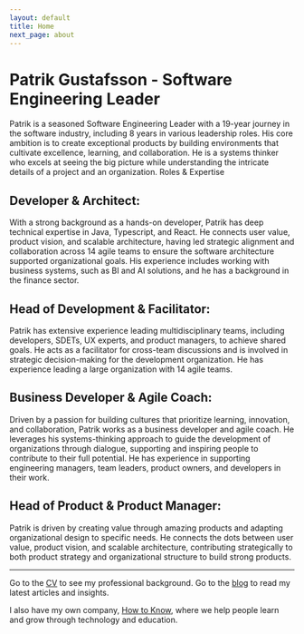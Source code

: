 ```yaml
---
layout: default
title: Home
next_page: about
---
```


# Patrik Gustafsson - Software Engineering Leader

Patrik is a seasoned Software Engineering Leader with a 19-year journey in the software industry, including 8 years in various leadership roles. His core ambition is to create exceptional products by building environments that cultivate excellence, learning, and collaboration. He is a systems thinker who excels at seeing the big picture while understanding the intricate details of a project and an organization.
Roles & Expertise

## Developer & Architect:
With a strong background as a hands-on developer, Patrik has deep technical expertise in Java, Typescript, and React. He connects user value, product vision, and scalable architecture, having led strategic alignment and collaboration across 14 agile teams to ensure the software architecture supported organizational goals. His experience includes working with business systems, such as BI and AI solutions, and he has a background in the finance sector.

## Head of Development & Facilitator:
Patrik has extensive experience leading multidisciplinary teams, including developers, SDETs, UX experts, and product managers, to achieve shared goals. He acts as a facilitator for cross-team discussions and is involved in strategic decision-making for the development organization. He has experience leading a large organization with 14 agile teams.

## Business Developer & Agile Coach:
Driven by a passion for building cultures that prioritize learning, innovation, and collaboration, Patrik works as a business developer and agile coach. He leverages his systems-thinking approach to guide the development of organizations through dialogue, supporting and inspiring people to contribute to their full potential. He has experience in supporting engineering managers, team leaders, product owners, and developers in their work.

## Head of Product & Product Manager:
Patrik is driven by creating value through amazing products and adapting organizational design to specific needs. He connects the dots between user value, product vision, and scalable architecture, contributing strategically to both product strategy and organizational structure to build strong products.

---

Go to the [CV](/cv/) to see my professional background.
Go to the [blog](/blog/) to read my latest articles and insights.

I also have my own company, [How to Know](https://howtoknow.se), where we help people learn and grow through technology and education.
